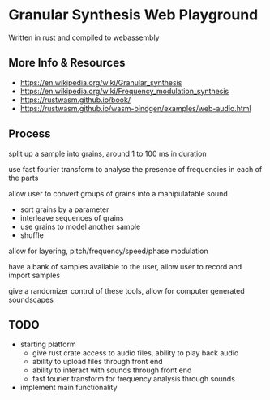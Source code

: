# Granular Synthesis Web Playground

Written in rust and compiled to webassembly

## More Info & Resources

- https://en.wikipedia.org/wiki/Granular_synthesis
- https://en.wikipedia.org/wiki/Frequency_modulation_synthesis
- https://rustwasm.github.io/book/
- https://rustwasm.github.io/wasm-bindgen/examples/web-audio.html

## Process

split up a sample into grains, around 1 to 100 ms in duration

use fast fourier transform to analyse the presence of frequencies in each of the parts

allow user to convert groups of grains into a manipulatable sound

- sort grains by a parameter
- interleave sequences of grains
- use grains to model another sample
- shuffle

allow for layering, pitch/frequency/speed/phase modulation

have a bank of samples available to the user, allow user to record and import samples

give a randomizer control of these tools, allow for computer generated soundscapes

## TODO

- starting platform
  - give rust crate access to audio files, ability to play back audio
  - ability to upload files through front end
  - ability to interact with sounds through front end
  - fast fourier transform for frequency analysis through sounds
- implement main functionality
